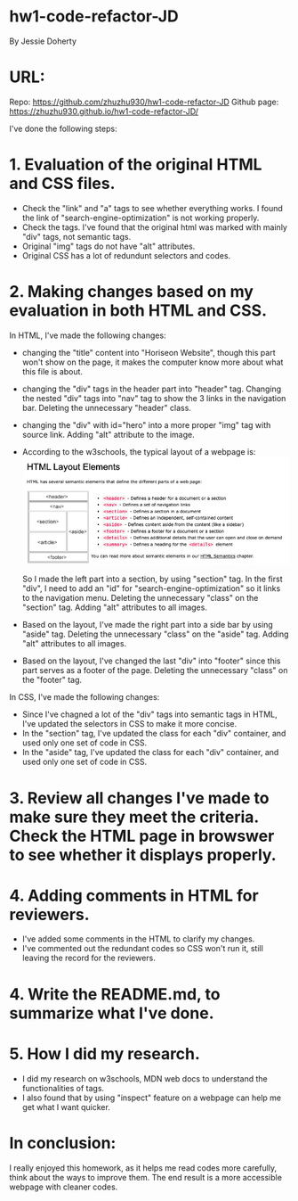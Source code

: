 # hw1-code-refactor-JD

By Jessie Doherty

# URL:

Repo: https://github.com/zhuzhu930/hw1-code-refactor-JD
Github page: https://zhuzhu930.github.io/hw1-code-refactor-JD/

I've done the following steps:

# 1. Evaluation of the original HTML and CSS files.

- Check the "link" and "a" tags to see whether everything works. I found the link of "search-engine-optimization" is not working properly.
- Check the tags. I've found that the original html was marked with mainly "div" tags, not semantic tags.
- Original "img" tags do not have "alt" attributes.
- Original CSS has a lot of redundunt selectors and codes.

# 2. Making changes based on my evaluation in both HTML and CSS.

In HTML, I've made the following changes:

- changing the "title" content into "Horiseon Website", though this part won't show on the page, it makes the computer know more about what this file is about.
- changing the "div" tags in the header part into "header" tag. Changing the nested "div" tags into "nav" tag to show the 3 links in the navigation bar. Deleting the unnecessary "header" class.
- changing the "div" with id="hero" into a more proper "img" tag with source link. Adding "alt" attribute to the image.
- According to the w3schools, the typical layout of a webpage is:
  ![](./assets/images/webpagelayout.png)

  So I made the left part into a section, by using "section" tag. In the first "div", I need to add an "id" for "search-engine-optimization" so it links to the navigation menu.
  Deleting the unnecessary "class" on the "section" tag.
  Adding "alt" attributes to all images.

- Based on the layout, I've made the right part into a side bar by using "aside" tag. Deleting the unnecessary "class" on the "aside" tag. Adding "alt" attributes to all images.
- Based on the layout, I've changed the last "div" into "footer" since this part serves as a footer of the page. Deleting the unnecessary "class" on the "footer" tag.

In CSS, I've made the following changes:

- Since I've chagned a lot of the "div" tags into semantic tags in HTML, I've updated the selectors in CSS to make it more concise.
- In the "section" tag, I've updated the class for each "div" container, and used only one set of code in CSS.
- In the "aside" tag, I've updated the class for each "div" container, and used only one set of code in CSS.

# 3. Review all changes I've made to make sure they meet the criteria. Check the HTML page in browswer to see whether it displays properly.

# 4. Adding comments in HTML for reviewers.

- I've added some comments in the HTML to clarify my changes.
- I've commented out the redundant codes so CSS won't run it, still leaving the record for the reviewers.

# 4. Write the README.md, to summarize what I've done.

# 5. How I did my research.

- I did my research on w3schools, MDN web docs to understand the functionalities of tags.
- I also found that by using "inspect" feature on a webpage can help me get what I want quicker.

# In conclusion:

I really enjoyed this homework, as it helps me read codes more carefully, think about the ways to improve them. The end result is a more accessible webpage with cleaner codes.
